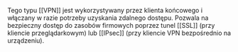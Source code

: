 Tego typu [[VPN]] jest wykorzystywany przez klienta końcowego i włączany w razie potrzeby uzyskania zdalnego dostępu. Pozwala na bezpieczny dostęp do zasobów firmowych poprzez tunel [[SSL]] (przy kliencie przeglądarkowym) lub [[IPsec]] (przy kliencie VPN bezpośrednio na urządzeniu). 